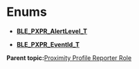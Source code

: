 # Enums

-   **[BLE\_PXPR\_AlertLevel\_T](GUID-78664C7B-BE69-48DD-9F78-07A20300FB8E.md)**  

-   **[BLE\_PXPR\_EventId\_T](GUID-F01EB0D5-B6A8-4A3A-91B0-26EA8CB86EC2.md)**  


**Parent topic:**[Proximity Profile Reporter Role](GUID-BE63AD0B-809E-416E-A9C4-D1B2AB20A4CA.md)

